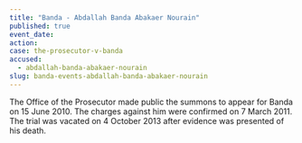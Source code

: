 ```yaml
---
title: "Banda - Abdallah Banda Abakaer Nourain"
published: true
event_date:
action:
case: the-prosecutor-v-banda
accused:
  - abdallah-banda-abakaer-nourain
slug: banda-events-abdallah-banda-abakaer-nourain
---
```


The Office of the Prosecutor made public the summons to appear for Banda on 15 June 2010. The charges against him were confirmed on 7 March 2011. The trial was vacated on 4 October 2013 after evidence was presented of his death.

